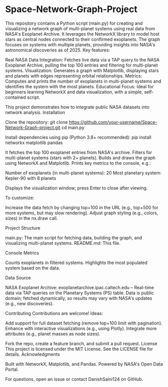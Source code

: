 ﻿# Space-Network-Graph-Project

This repository contains a Python script (main.py) for creating and visualizing a network graph of multi-planet systems using real data from NASA's Exoplanet Archive. It leverages the NetworkX library to model host stars as central nodes connected to their confirmed exoplanets. The graph focuses on systems with multiple planets, providing insights into NASA's astronomical discoveries as of 2025.
Key features:

Real NASA Data Integration: Fetches live data via a TAP query to the NASA Exoplanet Archive, pulling the top 100 entries and filtering for multi-planet systems.
Visualization: Generates a graph with Matplotlib, displaying stars and planets with edges representing orbital relationships.
Metrics: Computes and prints the number of exoplanets in multi-planet systems and identifies the system with the most planets.
Educational Focus: Ideal for beginners learning NetworkX and data visualization, with a simple, self-contained script.

This project demonstrates how to integrate public NASA datasets into network analysis.
Installation

Clone the repository:
git clone https://github.com/your-username/Space-Network-Graph-project.git
cd main.py

Install dependencies using pip (Python 3.8+ recommended):
pip install networkx matplotlib pandas

It fetches the top 100 exoplanet entries from NASA's archive.
Filters for multi-planet systems (stars with 2+ planets).
Builds and draws the graph using NetworkX and Matplotlib.
Prints key metrics to the console, e.g.:

Number of exoplanets (in multi-planet systems): 20
Most planetary system: Kepler-90 with 8 planets

Displays the visualization window; press Enter to close after viewing.

To customize:

Increase the data fetch by changing top+100 in the URL (e.g., top+500 for more systems, but may slow rendering).
Adjust graph styling (e.g., colors, sizes) in the nx.draw call.

Project Structure

main.py: The main script for fetching data, building the graph, and visualizing multi-planet systems.
README.md: This file.

Console Metrics

Counts exoplanets in filtered systems.
Highlights the most populated system based on the data.

Data Source

NASA Exoplanet Archive: exoplanetarchive.ipac.caltech.edu – Real-time data via TAP queries on the Planetary Systems (PS) table.
Data is public domain; fetched dynamically, so results may vary with NASA's updates (e.g., new discoveries).

Contributing
Contributions are welcome! Ideas:

Add support for full dataset fetching (remove top+100 limit with pagination).
Enhance with interactive visualizations (e.g., using Plotly).
Integrate more attributes (e.g., planet masses as node sizes).

Fork the repo, create a feature branch, and submit a pull request.
License
This project is licensed under the MIT License. See the LICENSE file for details.
Acknowledgments

Built with NetworkX, Matplotlib, and Pandas.
Powered by NASA's Open Data Portal.

For questions, open an issue or contact DanishSaini124 on GitHub.

